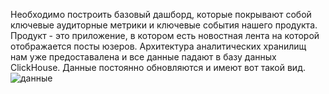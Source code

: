 Необходимо построить базовый дашборд, которые покрывают собой ключевые аудиторные метрики и ключевые события нашего продукта. Продукт - это приложение, в котором есть новостная лента на которой отображается посты юзеров. Архитектура аналитических хранилищ нам уже предоставалена и все данные падают в базу данных ClickHouse. Данные постоянно обновляются и имеют вот такой вид.![данные](https://github.com/kolka-horkov/main-dashboard/assets/126708260/d863d1ef-a564-4268-9e71-3b97208f7213)
